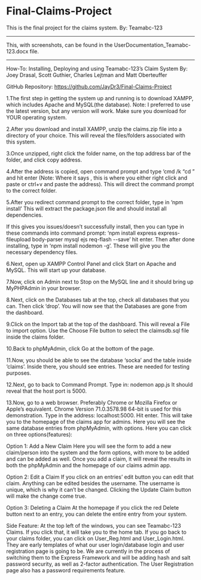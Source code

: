 # Final-Claims-Project
This is the final project for the claims system. By: Teamabc-123
********************************************************************************************************************************
This, with screenshots, can be found in the UserDocumentation_Teamabc-123.docx file.
********************************************************************************************************************************

How-To: Installing, Deploying and using Teamabc-123’s Claim System
By: Joey Drasal, Scott Guthier, Charles Lejtman and 
Matt Oberteuffer




GitHub Repository: https://github.com/JayDr3/Final-Claims-Project











1.The first step in getting the system up and running is to download XAMPP, which includes Apache and MySQL(the database). Note: I preferred to use the latest version, but any version will work. Make sure you download for YOUR operating system.

2.After you download and install XAMPP, unzip the claims.zip file into a directory of your choice. This will reveal the files/folders associated with this system.






3.Once unzipped, right click the folder name, on the top address bar of the folder, and click copy address.

4.After the address is copied, open command prompt and type ‘cmd /k “cd <paste here>” and hit enter (Note: Where it says <paste here>, this is where you either right click and paste or ctrl+v and paste the address). This will direct the command prompt to the correct folder.

5.After you redirect command prompt to the correct folder, type in ‘npm install’ This will extract the package.json file and should install all dependencies.

If this gives you issues/doesn’t successfully install, then you can type in these commands into command prompt: ‘npm install express express-fileupload body-parser mysql ejs req-flash --save’ hit enter. Then after done installing, type in ‘npm install nodemon -g’. These will give you the necessary dependency files.










6.Next, open up XAMPP Control Panel and click Start on Apache and MySQL. This will start up your database.

7.Now, click on Admin next to Stop on the MySQL line and it should bring up MyPHPAdmin in your browser.








8.Next, click on the Databases tab at the top, check all databases that you can. Then click ‘drop’. You will now see that the Databases are gone from the dashboard.

9.Click on the Import tab at the top of the dashboard. This will reveal a File to import option. Use the Choose File button to select the claimsdb.sql file inside the claims folder.





10.Back to phpMyAdmin, click Go at the bottom of the page.


11.Now, you should be able to see the database ‘socka’ and the table inside ‘claims’. Inside there, you should see entries. These are needed for testing purposes.

12.Next, go to back to Command Prompt. Type in: nodemon app.js
It should reveal that the host port is 5000.

13.Now, go to a web browser. Preferably Chrome or Mozilla Firefox or Apple’s equivalent. Chrome Version 71.0.3578.98 64-bit is used for this demonstration. 
Type in the address: localhost:5000. Hit enter. This will take you to the 		homepage of the claims app for admins. Here you will see the same database 	entries from phpMyAdmin, with options. Here you can click on three 	options(features): 

Option 1: Add a New Claim
Here you will see the form to add a new claim/person into the system and the form options, with more to be added and can be added as well. Once you add a claim, it will reveal the results in both the phpMyAdmin and the homepage of our claims admin app. 




Option 2: Edit a Claim
If you click on an entries’ edit button you can edit that claim. Anything can be edited besides the username. The username is unique, which is why it can’t be changed. Clicking the Update Claim button will make the change come true. 





Option 3: Deleting a Claim
At the homepage if you click the red Delete button next to an entry, you can delete the entire entry from your system.




Side Feature: At the top left of the windows, you can see Teamabc-123 Claims. If you click that, it will take you to the home tab.
If you go back to your claims folder, you can click on User_Reg.html and User_Login.html. They are early templates of what our user login/database login and user registration page is going to be. We are currently in the process of switching them to the Express Framework and will be adding hash and salt password security, as well as 2-factor authentication. The User Registration page also has a password requirements feature.



